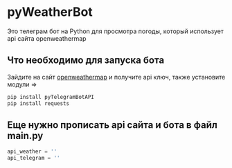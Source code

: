 # pyWeatherBot

Это телеграм бот на Python для просмотра погоды, который использует api сайта openweathermap

## Что необходимо для запуска бота

Зайдите на сайт [openweathermap](https://openweathermap.org/) и получите api ключ, также установите модули =>

```bash
pip install pyTelegramBotAPI
pip install requests
```

## Еще нужно прописать api сайта и бота в файл main.py

```python
api_weather = ''
api_telegram = ''
```
